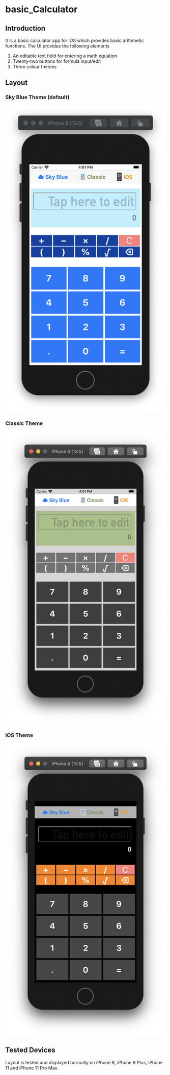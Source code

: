 # basic_Calculator


## Introduction

It is a basic calculator app for iOS which provides basic arithmetic functions. The UI provides the following elements

 1. An editable text field for entering a math equation
 2. Twenty-two buttons for formula input/edit
 3. Three colour themes


## Layout

### Sky Blue Theme (default)
![Image of default layout](Layout_Img/default_theme.png)


### Classic Theme
![Image of classic layout](Layout_Img/classic_theme.png)


### iOS Theme
![Image of classic layout](Layout_Img/ios_theme.png)


## Tested Devices

Layout is tested and displayed normally on iPhone 8, iPhone 8 Plus, iPhone 11 and iPhone 11 Pro Max.
